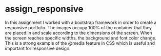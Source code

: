 # assign_responsive

In this assignment I worked with a bootstrap framework in order to create a responsive portfolio. The images occupy 100% of the container that they are placed in and scale according to the dimensions of the screen. When the screen reaches specific widths, the background and font color change. This is a strong example of the @media feature in CSS which is useful and important for responsive design.